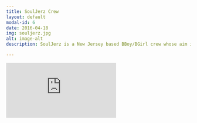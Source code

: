 ```yaml
---
title: SoulJerz Crew
layout: default
modal-id: 6
date: 2016-04-18
img: souljerz.jpg
alt: image-alt
description: SoulJerz is a New Jersey based BBoy/BGirl crew whose aim is to spread love and the knowledge of the hip-hop culture around the globe. As a member of SoulJerz Dance Entertainment, I spend my time promoting the crew's message with my talents. From performing alongside my fellow crew mates, to teaching dance to the local community, to organizing events for said community. 

---
```


<iframe src="https://player.vimeo.com/video/117054749" frameborder="0" webkitallowfullscreen mozallowfullscreen allowfullscreen></iframe>
